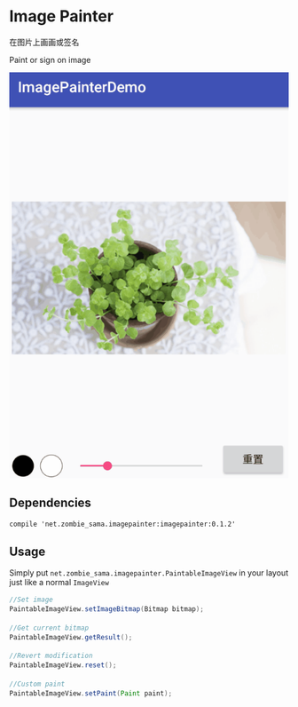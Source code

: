 # Image Painter
在图片上画画或签名

Paint or sign on image


![image](https://github.com/Beenlong/ImagePainter/blob/master/pic/preview.gif)


## Dependencies

```
compile 'net.zombie_sama.imagepainter:imagepainter:0.1.2'
```


## Usage

Simply put `net.zombie_sama.imagepainter.PaintableImageView` in your layout just like a normal `ImageView`

```java
//Set image
PaintableImageView.setImageBitmap(Bitmap bitmap);

//Get current bitmap
PaintableImageView.getResult();

//Revert modification
PaintableImageView.reset();

//Custom paint
PaintableImageView.setPaint(Paint paint);
```